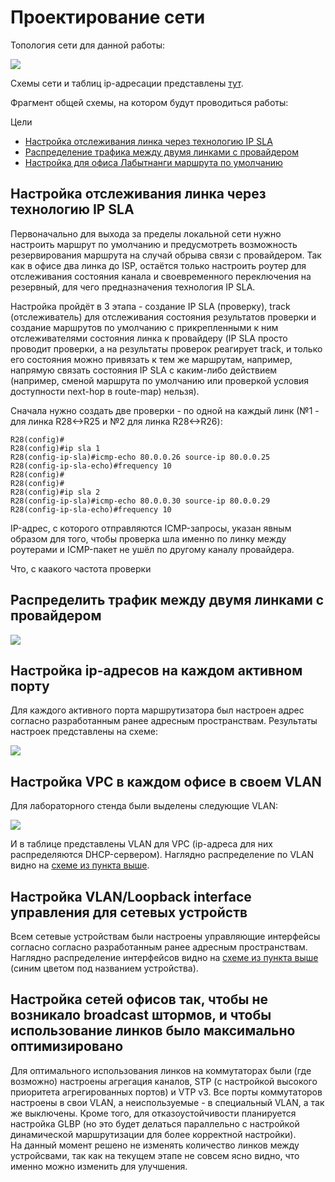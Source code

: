 # Проектирование сети
 Топология сети для данной работы:  

![](netTopology.png)  

Cхемы сети и таблиц ip-адресации представлены [тут](https://github.com/DemonOfLaziness/otus-labs/tree/main/labs/lab10/Schemes).

Фрагмент общей схемы, на котором будут проводиться работы:  


Цели

- [Настройка отслеживания линка через технологию IP SLA]()
- [Распределение трафика между двумя линками с провайдером]()
- [Настройка для офиса Лабытнанги маршрута по умолчанию]()

## Настройка отслеживания линка через технологию IP SLA

Первоначально для выхода за пределы локальной сети нужно настроить маршрут по умолчанию и предусмотреть возможность резервирования маршрута на случай обрыва связи с провайдером. Так как в офисе два линка до ISP, остаётся только настроить роутер для отслеживания состояния канала и своевременного переключения на резервный, для чего предназначения технология IP SLA.  

Настройка пройдёт в 3 этапа - создание IP SLA (проверку), track (отслеживатель) для отслеживания состояния результатов проверки и создание маршрутов по умолчанию с прикрепленными к ним отслеживателями состояния линка к провайдеру (IP SLA просто проводит проверки, а на результаты проверок реагирует track, и только его состояния можно привязать к тем же маршрутам, например, напрямую связать состояния IP SLA с каким-либо действием (например, сменой маршрута по умолчанию или проверкой условия доступности next-hop в route-map) нельзя).  

Сначала нужно создать две проверки - по одной на каждый линк (№1 - для линка R28<->R25 и №2 для линка R28<->R26):  

```
R28(config)#
R28(config)#ip sla 1
R28(config-ip-sla)#icmp-echo 80.0.0.26 source-ip 80.0.0.25
R28(config-ip-sla-echo)#frequency 10
R28(config)#
R28(config)#
R28(config)#ip sla 2
R28(config-ip-sla)#icmp-echo 80.0.0.30 source-ip 80.0.0.29
R28(config-ip-sla-echo)#frequency 10

```   
IP-адрес, с которого отправляются ICMP-запросы, указан явным образом для того, чтобы проверка шла именно по линку между роутерами и ICMP-пакет не ушёл по другому каналу провайдера.  



Что, с каакого
частота проверки








## Распределить трафик между двумя линками с провайдером

![](userNet.png)  


## Настройка ip-адресов на каждом активном порту

Для каждого активного порта маршрутизатора был настроен адрес согласно разработанным ранее адресным пространствам. Результаты настроек представлены на схеме:  

![](ipScheme.png)  

## Настройка VPC в каждом офисе в своем VLAN

Для лабораторного стенда были выделены следующие VLAN:  

![](vlan.png)  

И в таблице представлены VLAN для VPC (ip-адреса для них распределяются DHCP-сервером). Наглядно распределение по VLAN видно на [схеме из пункта выше](#настройка-ip-адресов-на-каждом-активном-порту).

## Настройка VLAN/Loopback interface управления для сетевых устройств

Всем сетевые устройствам были настроены управляющие интерфейсы согласно согласно разработанным ранее адресным пространствам. Наглядно распределение интерфейсов видно на [схеме из пункта выше](#настройка-ip-адресов-на-каждом-активном-порту) (синим цветом под названием устройства).  

## Настройка сетей офисов так, чтобы не возникало broadcast штормов, и чтобы использование линков было максимально оптимизировано

Для оптимального использования линков на коммутаторах были (где возможно) настроены агрегация каналов, STP (с настройкой высокого приоритета агрегированных портов) и VTP v3. Все порты коммутаторов настроены в свои VLAN, а неиспользуемые - в специальный VLAN, а так же выключены. Кроме того, для отказоустойчивости планируется настройка GLBP (но это будет делаться параллельно с настройкой динамической маршрутизации для более корректной настройки).  
На данный момент решено не изменять количество линков между устройсвами, так как на текущем этапе не совсем ясно видно, что именно можно изменить для улучшения.
